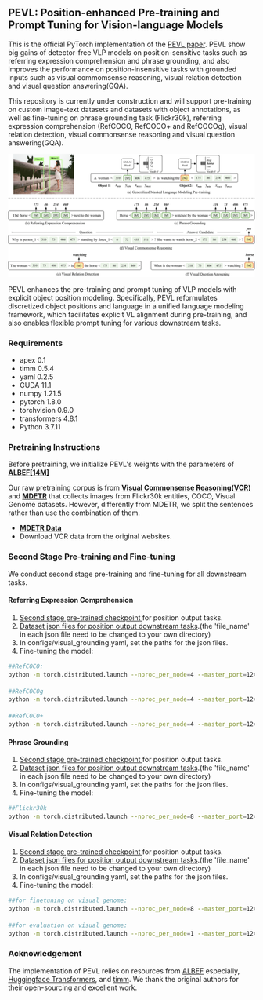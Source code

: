## PEVL: Position-enhanced Pre-training and Prompt Tuning for Vision-language Models

This is the official PyTorch implementation of the <a href="https://openreview.net/forum?id=Sg_xKgWgG9">PEVL paper</a>. PEVL show big gains of detector-free VLP models on position-sensitive tasks such as referring expression comprehension and phrase grounding, and also improves the performance on position-insensitive tasks with grounded inputs such as visual commomsense reasoning, visual relation detection and visual question answering(GQA).

This repository is currently under construction and will support pre-training on custom image-text datasets and datasets with object annotations, as well as fine-tuning on phrase grounding task (Flickr30k), referring expression comprehension (RefCOCO, RefCOCO+ and RefCOCOg), visual relation detection, visual commonsense reasoning and visual question answering(GQA).

<img src="img.png" width="800">

PEVL enhances the pre-training and prompt tuning of VLP models with explicit object position modeling. Specifically, PEVL reformulates discretized object positions and language in a unified language modeling framework, which facilitates explicit VL alignment during pre-training, and also enables flexible prompt tuning for various downstream tasks. 

### Requirements
- apex 0.1
- timm 0.5.4
- yaml 0.2.5
- CUDA 11.1
- numpy 1.21.5
- pytorch 1.8.0
- torchvision 0.9.0
- transformers 4.8.1
- Python 3.7.11

### Pretraining Instructions
Before pretraining, we initialize PEVL's weights with the parameters of **[ALBEF\[14M\]](https://storage.googleapis.com/sfr-pcl-data-research/ALBEF/ALBEF.pth)**

Our raw pretraining corpus is from **[Visual Commonsense Reasoning(VCR)](https://visualcommonsense.com/download/)** and **[MDETR](https://arxiv.org/abs/2104.12763)** that collects images from Flickr30k entities, COCO, Visual Genome datasets. However, differently from MDETR, we split the sentences rather than use the combination of them.
- **[MDETR Data](https://zenodo.org/record/4729015/files/mdetr_annotations.tar.gz?download=1)**
- Download VCR data from the original websites.


### Second Stage Pre-training and Fine-tuning

We conduct second stage pre-training and fine-tuning for all downstream tasks.

#### Referring Expression Comprehension
1. <a href="https://thunlp.oss-cn-qingdao.aliyuncs.com/grounding.pth"> Second stage pre-trained checkpoint </a> for position output tasks.
2. <a href="https://thunlp.oss-cn-qingdao.aliyuncs.com/pevl_grounding_data.tar.gz"> Dataset json files for position output downstream tasks</a>.(the 'file_name' in each json file need to be changed to your own directory)
3. In configs/visual_grounding.yaml, set the paths for the json files.
4. Fine-tuning the model:
```bash
##RefCOCO:
python -m torch.distributed.launch --nproc_per_node=4 --master_port=12451 --use_env PEVL/run_grounding_train.py --pretrain 0 --test_dataset refcoco --config ./configs/visual_grounding.yaml --output_dir ./output/visual_grounding/refcoco --checkpoint grounding.pth 

##RefCOCOg
python -m torch.distributed.launch --nproc_per_node=4 --master_port=12451 --use_env PEVL/run_grounding_train.py --pretrain 0 --test_dataset refcocog --config ./configs/visual_grounding.yaml --output_dir ./output/visual_grounding/refcocog --checkpoint grounding.pth

##RefCOCO+
python -m torch.distributed.launch --nproc_per_node=4 --master_port=12451 --use_env PEVL/run_grounding_train.py --pretrain 0 --test_dataset refcocop --config ./configs/visual_grounding.yaml --output_dir ./output/visual_grounding/refcocop --checkpoint grounding.pth

```

#### Phrase Grounding
1. <a href="https://thunlp.oss-cn-qingdao.aliyuncs.com/grounding.pth"> Second stage pre-trained checkpoint </a> for position output tasks.
2. <a href="https://thunlp.oss-cn-qingdao.aliyuncs.com/pevl_grounding.tar.gz"> Dataset json files for position output downstream tasks</a>.(the 'file_name' in each json file need to be changed to your own directory)
3. In configs/visual_grounding.yaml, set the paths for the json files.
4. Fine-tuning the model:
```bash
##Flickr30k
python -m torch.distributed.launch --nproc_per_node=8 --master_port=12451 --use_env PEVL/run_grounding_train.py --pretrain 0 --test_dataset flickr --config ./configs/visual_grounding.yaml --output_dir ./output/phrase_grounding --checkpoint grounding.pth 
```

#### Visual Relation Detection
1. <a href="https://thunlp.oss-cn-qingdao.aliyuncs.com/vrd.pth"> Second stage pre-trained checkpoint </a> for position output tasks.
2. <a href="https://thunlp.oss-cn-qingdao.aliyuncs.com/pevl_vrd.tar.gz"> Dataset json files for position output downstream tasks</a>.(the 'file_name' in each json file need to be changed to your own directory)
3. In configs/visual_grounding.yaml, set the paths for the json files.
4. Fine-tuning the model:
```bash
##for finetuning on visual genome:
python -m torch.distributed.launch --nproc_per_node=8 --master_port=12451 --use_env PEVL/run_vrd_train.py --train 1 --pretrain 0 --config ./configs/vrd.yaml --output_dir ./output/vrd --checkpoint vrd.pth

##for evaluation on visual genome:
python -m torch.distributed.launch --nproc_per_node=1 --master_port=12451 --use_env PEVL/run_vrd_train.py --train 0 --pretrain 0 --config ./configs/vrd.yaml  --checkpoint [Finetuned checkpoint]
```

### Acknowledgement
The implementation of PEVL relies on resources from <a href="https://github.com/salesforce/ALBEF">ALBEF</a> especially, <a href="https://github.com/huggingface/transformers">Huggingface Transformers</a>, and <a href="https://github.com/rwightman/pytorch-image-models/tree/master/timm">timm</a>. We thank the original authors for their open-sourcing and excellent work.
